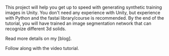 This project will help you get up to speed with generating synthetic training images in Unity. You don't need any experience with Unity, but experience with Python and the fastai library/course is recommended. By the end of the tutorial, you will have trained an image segmentation network that can recognize different 3d solids. 

Read more details on my [blog].

Follow along with the video tutorial.
